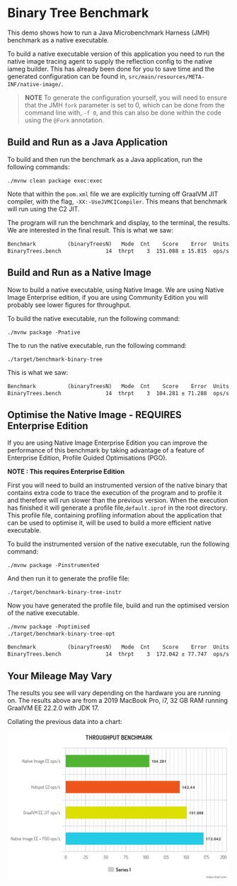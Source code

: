 # Binary Tree Benchmark 

This demo shows how to run a Java Microbenchmark Harness (JMH) benchmark as a native executable.

To build a native executable version of this application you need to run the native image tracing agent to supply
the reflection config to the native iameg builder. This has already been done for you to save time and the generated 
configuration can be found in, `src/main/resources/META-INF/native-image/`.

> **NOTE** To generate the configuration yourself, you will need to ensure that the JMH `fork` parameter is set to 0,
> which can be done from the command line with, `-f 0`, and this can also be done within the code using the `@Fork` annotation.

## Build and Run as a Java Application

To build and then run the benchmark as a Java application, run the following commands:

```shell
./mvnw clean package exec:exec
```

Note that within the `pom.xml` file we are explicitly turning off GraalVM JIT compiler, with the flag, `-XX:-UseJVMCICompiler`. 
This means that benchmark will run using the C2 JIT.

The program will run the benchmark and display, to the terminal, the results. We are interested in the final result. This is what we
saw:

```shell
Benchmark          (binaryTreesN)   Mode  Cnt    Score    Error  Units
BinaryTrees.bench              14  thrpt    3  151.088 ± 15.815  ops/s
```

## Build and Run as a Native Image

Now to build a native executable, using Native Image. We are using Native Image Enterprise edition, if you are using Community
Edition you will probably see lower figures for throughput.

To build the native executable, run the following command:

```shell
./mvnw package -Pnative
```

The to run the native executable, run the following command:

```shell
./target/benchmark-binary-tree
```

This is what we saw:

```shell
Benchmark          (binaryTreesN)   Mode  Cnt    Score    Error  Units
BinaryTrees.bench              14  thrpt    3  104.281 ± 71.288  ops/s
```

## Optimise the Native Image - REQUIRES Enterprise Edition

If you are using Native Image Enterprise Edition you can improve the performance of this benchmark by taking 
advantage of a feature of Enterprise Edition, Profile Guided Optimisations (PGO).

**NOTE : This requires Enterprise Edition**

First you will need to build an instrumented version of the native binary that contains extra code to trace the 
execution of the program and to profile it and therefore will run slower than the previous version. When the execution 
has finished it will generate a profile file,`default.iprof` in the root directory. This profile file, containing 
profiling information about the application that can be used to optimise it, will be used to build a more efficient native executable.

To build the instrumented version of the native executable, run the following command:

```shell
./mvnw package -Pinstrumented
```

And then run it to generate the profile file:

```shell
./target/benchmark-binary-tree-instr
```

Now you have generated the profile file, build and run the optimised version of the native executable.

```shell
./mvnw package -Poptimised
./target/benchmark-binary-tree-opt
```

```shell
Benchmark          (binaryTreesN)   Mode  Cnt    Score    Error  Units
BinaryTrees.bench              14  thrpt    3  172.042 ± 77.747  ops/s
```

## Your Mileage May Vary

The results you see will vary depending on the hardware you are running on. The results above are from a 2019 MacBook Pro, i7, 32 GB RAM
running  GraalVM EE 22.2.0 with JDK 17.

Collating the previous data into a chart:

![Binary Tree Benchmark](./images/benchmark-binary-tree.png)
